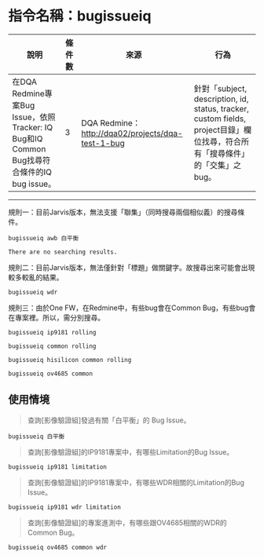 # 指令名稱：bugissueiq

| 說明 | 條件數 | 來源 | 行為 |
| --- | --- | --- | --- |
| 在DQA Redmine專案Bug Issue，依照Tracker: IQ Bug和IQ Common Bug找尋符合條件的IQ bug issue。 | 3 | DQA Redmine：[http://dqa02/projects/dqa-test-1-bug](http://dqa02/projects/dqa-test-1-bug) | 針對「subject, description, id, status, tracker, custom fields, project目錄」欄位找尋，符合所有「搜尋條件」的「交集」之bug。 |

---

規則一：目前Jarvis版本，無法支援「聯集」（同時搜尋兩個相似義）的搜尋條件。

```
bugissueiq awb 白平衡

There are no searching results.
```

規則二：目前Jarvis版本，無法僅針對「標題」做關鍵字。故搜尋出來可能會出現較多較亂的結果。

```
bugissueiq wdr
```

規則三：由於One FW，在Redmine中，有些bug會在Common Bug，有些bug會在專案裡。所以，需分別搜尋。

```
bugissueiq ip9181 rolling
```

```
bugissueiq common rolling
```

```
bugissueiq hisilicon common rolling
```

```
bugissueiq ov4685 common
```

## 使用情境

> 查詢\[影像驗證組\]發過有關「白平衡」的 Bug Issue。

```
bugissueiq 白平衡
```

> 查詢\[影像驗證組\]的IP9181專案中，有哪些Limitation的Bug Issue。

```
bugissueiq ip9181 limitation
```

> 查詢\[影像驗證組\]的IP9181專案中，有哪些WDR相關的Limitation的Bug Issue。

```
bugissueiq ip9181 wdr limitation
```

> 查詢\[影像驗證組\]的專案進測中，有哪些跟OV4685相關的WDR的Common Bug。

```
bugissueiq ov4685 common wdr
```



